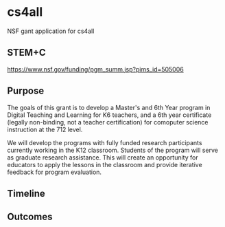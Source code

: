 # cs4all
NSF gant application for cs4all
## STEM+C 
https://www.nsf.gov/funding/pgm_summ.jsp?pims_id=505006

## Purpose
The goals of this grant is to develop a Master's and 6th Year program in Digital Teaching and Learning for K6 teachers, and a 6th year certificate (legally non-binding, not a teacher certification) for comoputer science instruction at the 712 level.

We will develop the programs with fully funded research participants currently working in the K12 classroom. Students of the program will serve as graduate research assistance. This will create an opportunity for educators to apply the lessons in the classroom and provide iterative feedback for program evaluation.

## Timeline

## Outcomes
